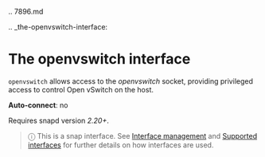 .. 7896.md

.. _the-openvswitch-interface:

# The openvswitch interface

`openvswitch` allows access to the *openvswitch* socket, providing privileged access to control Open vSwitch on the host.

**Auto-connect**: no

Requires snapd version _2.20+_.

> ⓘ  This is a snap interface. See [Interface management](interface-management.md) and [Supported interfaces](supported-interfaces.md) for further details on how interfaces are used.
